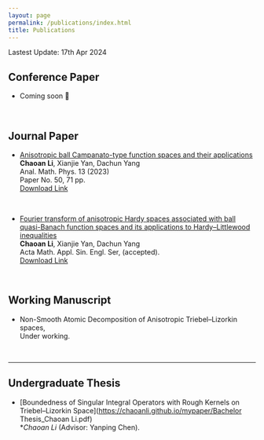 ```yaml
---
layout: page
permalink: /publications/index.html
title: Publications
---
```


Lastest Update: 17th Apr 2024

## Conference Paper

- Coming soon 🚀

  <br>

## Journal Paper

- [Anisotropic ball Campanato-type function spaces and their applications](https://link.springer.com/article/10.1007/s13324-023-00814-w)<br>**Chaoan Li**, Xianjie Yan, Dachun Yang <br>Anal. Math. Phys. 13 (2023)
<br>Paper No. 50, 71 pp.
 <br>[Download Link](https://chaoanli.github.io/mypaper/lyy(AMP)2023.pdf)
<br>

-  [Fourier transform of anisotropic Hardy spaces associated withball quasi-Banach function spaces and its applications to Hardy–Littlewood inequalities](https://arxiv.org/abs/2306.05840)<br>**Chaoan Li**, Xianjie Yan, Dachun Yang <br> Acta Math. Appl. Sin. Engl. Ser, (accepted).
<br>[Download Link](https://chaoanli.github.io/mypaper/lyy(AMAS)2023.pdf)
<br>

## Working Manuscript

- Non-Smooth Atomic Decomposition of Anisotropic Triebel–Lizorkin spaces,<br>Under working.<br>

  <br>

---

## Undergraduate Thesis

- [Boundedness of Singular Integral Operators with Rough Kernels on Triebel–Lizorkin Space](https://chaoanli.github.io/mypaper/Bachelor Thesis_Chaoan Li.pdf) <br>**Chaoan Li* (Advisor: Yanping Chen).

  <br>
